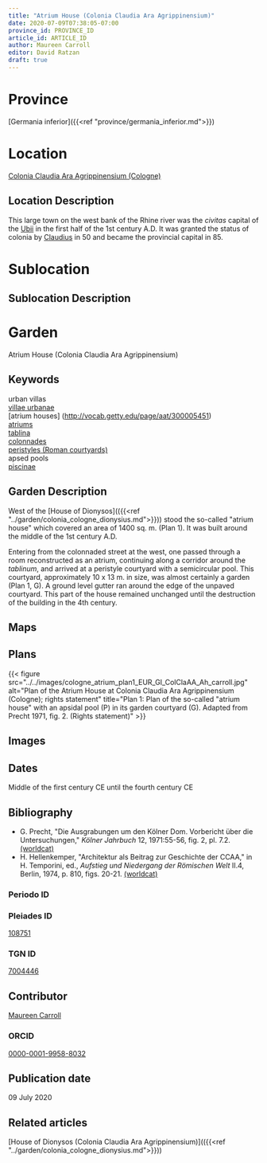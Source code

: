 ```yaml
---
title: "Atrium House (Colonia Claudia Ara Agrippinensium)"
date: 2020-07-09T07:38:05-07:00
province_id: PROVINCE_ID
article_id: ARTICLE_ID
author: Maureen Carroll
editor: David Ratzan
draft: true
---
```


# Province
[Germania inferior]({{<ref "province/germania_inferior.md">}})

# Location
[Colonia Claudia Ara Agrippinensium (Cologne)](https://pleiades.stoa.org/places/108751)

## Location Description
This large town on the west bank of the Rhine river was the *civitas* capital of the [Ubii](link) in the first half of the 1st century A.D. It was granted the status of colonia by [Claudius](link) in 50 and became the provincial capital in 85.

# Sublocation

<!--
[AREA WITHIN LOCATION, LIKE “PALATINE HILL”](GEOREFERENCE LINK)
A sublocation is any area larger than an individual garden, but located within a location. I would always try to include a link to a controlled vocabulary here if possible. This ID may well be different from the Garden ID, e.g., Pompeii versus a Garden in one of the houses which has its own Pleiades ID.
-->

## Sublocation Description

<!-- DESCRIPTION -->

# Garden
Atrium House (Colonia Claudia Ara Agrippinensium)

## Keywords
urban villas  
[villae urbanae](http://vocab.getty.edu/page/aat/300005520)  
[atrium houses] (http://vocab.getty.edu/page/aat/300005451)  
[atriums](http://vocab.getty.edu/page/aat/300004097)  
[tablina](http://vocab.getty.edu/page/aat/300004180)  
[colonnades](http://vocab.getty.edu/page/aat/300002613)  
[peristyles (Roman courtyards)](http://vocab.getty.edu/page/aat/300080971)  
apsed pools  
[piscinae]( http://vocab.getty.edu/page/aat/300375619)  

## Garden Description
West of the [House of Dionysos](({{<ref "../garden/colonia_cologne_dionysius.md">}})) stood the so-called "atrium house" which covered an area of 1400 sq. m. (Plan 1). It was built around the middle of the 1st century A.D.  

Entering from the colonnaded street at the west, one passed through a room reconstructed as an atrium, continuing along a corridor around the *tablinum*, and arrived at a peristyle courtyard with a semicircular pool. This courtyard, approximately 10 x 13 m. in size, was almost certainly a garden (Plan 1, G). A ground level gutter ran around the edge of the unpaved courtyard. This part of the house remained unchanged until the destruction of the building in the 4th century.

## Maps

<!--
{{< figure src="IMG_URL" alt="ALT_TEXT" title="CAPTION" >}}
-->

## Plans
{{< figure src="../../images/cologne_atrium_plan1_EUR_GI_ColClaAA_Ah_carroll.jpg" alt="Plan of the Atrium House at Colonia Claudia Ara Agrippinensium (Cologne); rights statement" title="Plan 1: Plan of the so-called "atrium house" with an apsidal pool (P) in its garden courtyard (G). Adapted from Precht 1971, fig. 2. (Rights statement)" >}}

## Images

<!--
{{< figure src="IMG_URL" alt="ALT_TEXT" title="CAPTION" >}}
-->

## Dates
Middle of the first century CE until the fourth century CE

## Bibliography
- G. Precht, "Die Ausgrabungen um den Kölner Dom. Vorbericht über die Untersuchungen," *Kölner Jahrbuch* 12, 1971:55-56, fig. 2, pl. 7.2. [(worldcat)](http://www.worldcat.org/oclc/638867317)  
- H. Hellenkemper, "Architektur als Beitrag zur Geschichte der CCAA," in H. Temporini, ed., *Aufstieg und Niedergang der Römischen Welt* II.4, Berlin, 1974, p. 810, figs. 20-21. [(worldcat)](link)    

### Periodo ID

<!-- [PERIODO_ID](https://pleiades.stoa.org/places/PLEIADES_ID) -->

### Pleiades ID
[108751](https://pleiades.stoa.org/places/108751)

### TGN ID
[7004446](http://vocab.getty.edu/page/tgn/7004446)

## Contributor
[Maureen Carroll](link)

### ORCID
[0000-0001-9958-8032](https://orcid.org/0000-0001-9958-8032)    

## Publication date
09 July 2020

## Related articles
[House of Dionysos (Colonia Claudia Ara Agrippinensium)](({{<ref "../garden/colonia_cologne_dionysius.md">}}))
